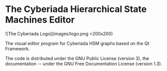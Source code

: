 # The Cyberiada Hierarchical State Machines Editor

![The Cyberiada Logo](images/logo.png =200x200)

The visual editor program for Cyberiada HSM graphs based on the Qt Framework.

The code is distributed under the GNU Public License (version 3), the documentation -- under
the GNU Free Documentation License (version 1.3).
